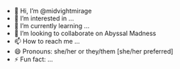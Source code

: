 - 👋 Hi, I’m @midvightmirage
- 👀 I’m interested in ...
- 🌱 I’m currently learning ...
- 💞️ I’m looking to collaborate on Abyssal Madness
- 📫 How to reach me ...
- 😄 Pronouns: she/her or they/them [she/her preferred]
- ⚡ Fun fact: ...

<!---
midvightmirage/midvightmirage is a ✨ special ✨ repository because its `README.md` (this file) appears on your GitHub profile.
You can click the Preview link to take a look at your changes.
--->
